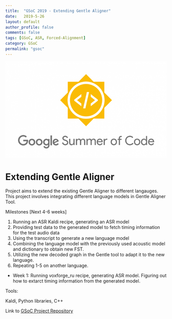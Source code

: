 ```yaml
---
title:  "GSoC 2019 - Extending Gentle Aligner"
date:   2019-5-26
layout: default
author_profile: false
comments: false
tags: [GSoC, ASR, Forced-Alignment]
category: GSoC
permalink: "gsoc"
---
```


![](https://github.com/shreya2111/shreya2111.github.io/blob/master/icons/GSoC.png)

<h1> Extending Gentle Aligner </h1>
Project aims to extend the existing Gentle Aligner to different langauges. This project involves integrating different language models in Gentle Aligner Tool.

Milestones [Next 4-6 weeks]

1. Running an ASR Kaldi recipe, generating an ASR model
2. Providing test data to the generated model to fetch timing information for the test audio data
3. Using the transcript to generate a new language model
4. Combining the language model with the previously used acoustic model and dictionary to obtain new FST.
5. Utilizing the new decoded graph in the Gentle tool to adapt it to the new language.
6. Repeating 1-5 on another language.

* Week 1: Running voxforge_ru recipe, generating ASR model. Figuring out how to extarct timing information from the generated model.

Tools:

Kaldi, Python libraries, C++



Link to [GSoC Project Repository](https://github.com/shreya2111/Gentle-Aligner-Extension)

